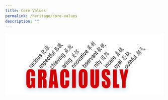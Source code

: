 ```yaml
---
title: Core Values
permalink: /heritage/core-values
description: ""
---
```

![](/images/GRACIOUSLY-2.jpeg)